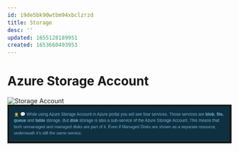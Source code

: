 ```yaml
---
id: i9de5bk90wtbm94xbclzrzd
title: Storage
desc: ''
updated: 1655128189951
created: 1653660493953
---
```

# Azure Storage Account

![Storage Account](/assets/images/azure-storage-account.png)
![Details on disk storage](assets/images/disk-storage-details.png)

